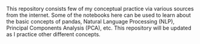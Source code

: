 This repository consists few of my conceptual practice via various sources from the internet. Some of the notebooks here can be used to learn about the basic concepts of pandas, Natural Language Processing (NLP), Principal Components Analysis (PCA), etc. This repository will be updated as I practice other different concepts.
